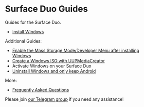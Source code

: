 # Surface Duo Guides
Guides for the Surface Duo.

- [Install Windows](https://github.com/WOA-Project/SurfaceDuo-Guides/blob/main/InstallWindows.md)

Additional Guides:

- [Enable the Mass Storage Mode/Developer Menu after installing Windows](https://github.com/WOA-Project/SurfaceDuo-Guides/blob/main/EnableDevMenu.md)
- [Create a Windows ISO with UUPMediaCreator](https://github.com/WOA-Project/SurfaceDuo-Guides/blob/main/CreateWindowsISO.md)
- [Activate Windows on your Surface Duo](https://support.microsoft.com/en-us/windows/activate-windows-c39005d4-95ee-b91e-b399-2820fda32227)
- [Uninstall Windows and only keep Android](https://github.com/WOA-Project/SurfaceDuo-Guides/blob/main/Uninstall.md)

More:

- [Frequently Asked Questions](https://github.com/WOA-Project/SurfaceDuo-Guides/blob/main/faw.md)

Please join [our Telegram group](https://t.me/duowoa) if you need any assistance!
